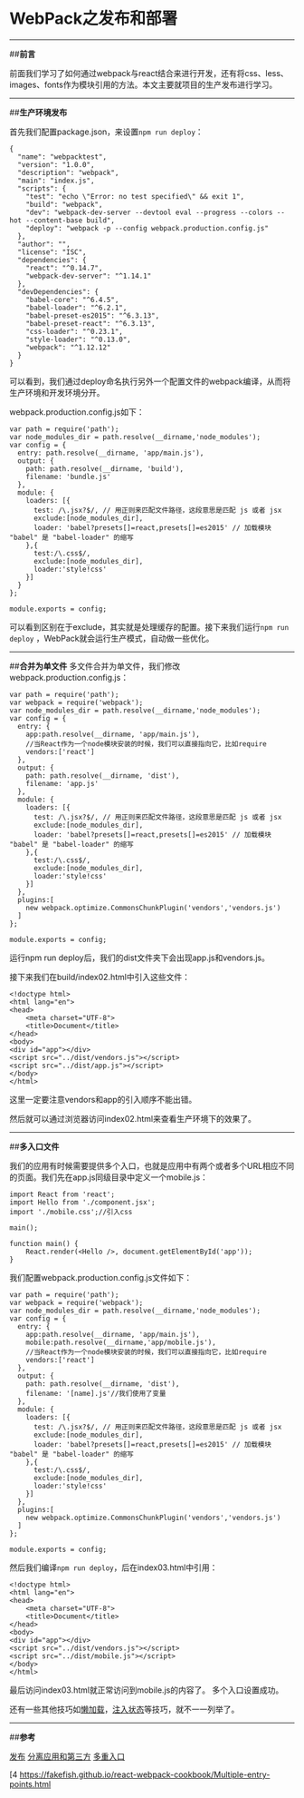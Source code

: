 ﻿# WebPack之发布和部署


---

##**前言**

前面我们学习了如何通过webpack与react结合来进行开发，还有将css、less、images、fonts作为模块引用的方法。本文主要就项目的生产发布进行学习。

---
##**生产环境发布**

首先我们配置package.json，来设置`npm run deploy`：
```
{
  "name": "webpacktest",
  "version": "1.0.0",
  "description": "webpack",
  "main": "index.js",
  "scripts": {
    "test": "echo \"Error: no test specified\" && exit 1",
    "build": "webpack",
    "dev": "webpack-dev-server --devtool eval --progress --colors --hot --content-base build",
    "deploy": "webpack -p --config webpack.production.config.js"
  },
  "author": "",
  "license": "ISC",
  "dependencies": {
    "react": "^0.14.7",
    "webpack-dev-server": "^1.14.1"
  },
  "devDependencies": {
    "babel-core": "^6.4.5",
    "babel-loader": "^6.2.1",
    "babel-preset-es2015": "^6.3.13",
    "babel-preset-react": "^6.3.13",
    "css-loader": "^0.23.1",
    "style-loader": "^0.13.0",
    "webpack": "^1.12.12"
  }
}
```
可以看到，我们通过deploy命名执行另外一个配置文件的webpack编译，从而将生产环境和开发环境分开。

webpack.production.config.js如下：
```
var path = require('path');
var node_modules_dir = path.resolve(__dirname,'node_modules');
var config = {
  entry: path.resolve(__dirname, 'app/main.js'),
  output: {
    path: path.resolve(__dirname, 'build'),
    filename: 'bundle.js'
  },
  module: {
    loaders: [{
      test: /\.jsx?$/, // 用正则来匹配文件路径，这段意思是匹配 js 或者 jsx
      exclude:[node_modules_dir],
      loader: 'babel?presets[]=react,presets[]=es2015' // 加载模块 "babel" 是 "babel-loader" 的缩写
    },{
      test:/\.css$/,
      exclude:[node_modules_dir],
      loader:'style!css'
    }]
  }
};

module.exports = config;
```

可以看到区别在于exclude，其实就是处理缓存的配置。接下来我们运行`npm run deploy` ，WebPack就会运行生产模式，自动做一些优化。

---
##**合并为单文件**
多文件合并为单文件，我们修改webpack.production.config.js：

```
var path = require('path');
var webpack = require('webpack');
var node_modules_dir = path.resolve(__dirname,'node_modules');
var config = {
  entry: {
    app:path.resolve(__dirname, 'app/main.js'),
    //当React作为一个node模块安装的时候，我们可以直接指向它，比如require
    vendors:['react']
  },
  output: {
    path: path.resolve(__dirname, 'dist'),
    filename: 'app.js'
  },
  module: {
    loaders: [{
      test: /\.jsx?$/, // 用正则来匹配文件路径，这段意思是匹配 js 或者 jsx
      exclude:[node_modules_dir],
      loader: 'babel?presets[]=react,presets[]=es2015' // 加载模块 "babel" 是 "babel-loader" 的缩写
    },{
      test:/\.css$/,
      exclude:[node_modules_dir],
      loader:'style!css'
    }]
  },
  plugins:[
    new webpack.optimize.CommonsChunkPlugin('vendors','vendors.js')
  ]
};

module.exports = config;
```
运行npm run deploy后，我们的dist文件夹下会出现app.js和vendors.js。

接下来我们在build/index02.html中引入这些文件：
```
<!doctype html>
<html lang="en">
<head>
	<meta charset="UTF-8">
	<title>Document</title>
</head>
<body>
<div id="app"></div>
<script src="../dist/vendors.js"></script>
<script src="../dist/app.js"></script>
</body>
</html>
```
这里一定要注意vendors和app的引入顺序不能出错。

然后就可以通过浏览器访问index02.html来查看生产环境下的效果了。


---

##**多入口文件**

我们的应用有时候需要提供多个入口，也就是应用中有两个或者多个URL相应不同的页面。我们先在app.js同级目录中定义一个mobile.js：
```
import React from 'react';
import Hello from './component.jsx';
import './mobile.css';//引入css

main();

function main() {
    React.render(<Hello />, document.getElementById('app'));
}
```

我们配置webpack.production.config.js文件如下：
```
var path = require('path');
var webpack = require('webpack');
var node_modules_dir = path.resolve(__dirname,'node_modules');
var config = {
  entry: {
    app:path.resolve(__dirname, 'app/main.js'),
    mobile:path.resolve(__dirname,'app/mobile.js'),
    //当React作为一个node模块安装的时候，我们可以直接指向它，比如require
    vendors:['react']
  },
  output: {
    path: path.resolve(__dirname, 'dist'),
    filename: '[name].js'//我们使用了变量
  },
  module: {
    loaders: [{
      test: /\.jsx?$/, // 用正则来匹配文件路径，这段意思是匹配 js 或者 jsx
      exclude:[node_modules_dir],
      loader: 'babel?presets[]=react,presets[]=es2015' // 加载模块 "babel" 是 "babel-loader" 的缩写
    },{
      test:/\.css$/,
      exclude:[node_modules_dir],
      loader:'style!css'
    }]
  },
  plugins:[
    new webpack.optimize.CommonsChunkPlugin('vendors','vendors.js')
  ]
};

module.exports = config;
```

然后我们编译`npm run deploy`，后在index03.html中引用：
```
<!doctype html>
<html lang="en">
<head>
	<meta charset="UTF-8">
	<title>Document</title>
</head>
<body>
<div id="app"></div>
<script src="../dist/vendors.js"></script>
<script src="../dist/mobile.js"></script>
</body>
</html>
```

最后访问index03.html就正常访问到mobile.js的内容了。
多个入口设置成功。

还有一些其他技巧如[懒加载][1]，[注入状态][2]等技巧，就不一一列举了。



---
##**参考**

[发布][3]
[分离应用和第三方][4]
[多重入口][4]


  [4 https://fakefish.github.io/react-webpack-cookbook/Multiple-entry-points.html


  [1]: https://fakefish.github.io/react-webpack-cookbook/Lazy-loaded-entry-points.html
  [2]: https://fakefish.github.io/react-webpack-cookbook/Isomorphic-app.html
  [3]: https://fakefish.github.io/react-webpack-cookbook/Structuring-configuration.html
  [4]: https://fakefish.github.io/react-webpack-cookbook/Split-app-and-vendors